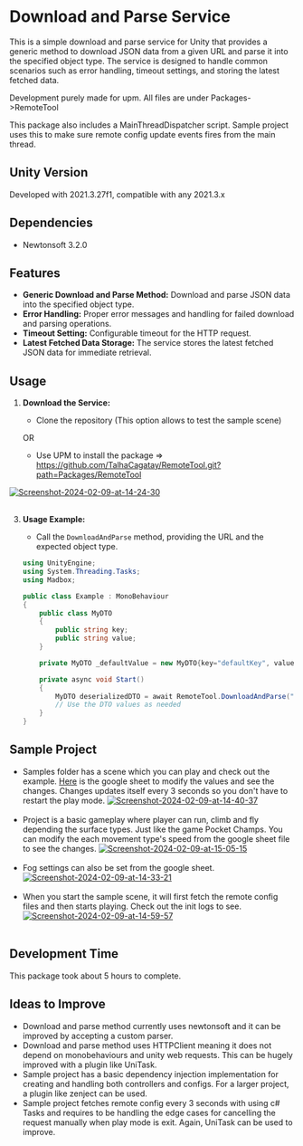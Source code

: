 # Download and Parse Service

This is a simple download and parse service for Unity that provides a generic method to download JSON data from a given URL and parse it into the specified object type. The service is designed to handle common scenarios such as error handling, timeout settings, and storing the latest fetched data.

Development purely made for upm. All files are under Packages->RemoteTool

This package also includes a MainThreadDispatcher script. Sample project uses this to make sure remote config update events fires from the main thread.

## Unity Version
Developed with 2021.3.27f1, compatible with any 2021.3.x
## Dependencies
- Newtonsoft 3.2.0

## Features

- **Generic Download and Parse Method:** Download and parse JSON data into the specified object type.
- **Error Handling:** Proper error messages and handling for failed download and parsing operations.
- **Timeout Setting:** Configurable timeout for the HTTP request.
- **Latest Fetched Data Storage:** The service stores the latest fetched JSON data for immediate retrieval.

## Usage

1. **Download the Service:**
   - Clone the repository (This option allows to test the sample scene)
   
   OR
   - Use UPM to install the package => https://github.com/TalhaCagatay/RemoteTool.git?path=Packages/RemoteTool
     
  <a href="https://imgbb.com/"><img src="https://i.ibb.co/VqQcTFJ/Screenshot-2024-02-09-at-14-24-30.png" alt="Screenshot-2024-02-09-at-14-24-30" border="0"></a><br /><a target='_blank' href='https://tr.imgbb.com/'></a><br />

3. **Usage Example:**
   - Call the `DownloadAndParse` method, providing the URL and the expected object type.

   ```csharp
   using UnityEngine;
   using System.Threading.Tasks;
   using Madbox;

   public class Example : MonoBehaviour
   {
       public class MyDTO
       {
           public string key;
           public string value;
       }

       private MyDTO _defaultValue = new MyDTO{key="defaultKey", value = "defaultValue"};
   
       private async void Start()
       {
           MyDTO deserializedDTO = await RemoteTool.DownloadAndParse("https://example.com/api/data.json", _defaultValue);
           // Use the DTO values as needed
       }
   }
   ```

## Sample Project
   - Samples folder has a scene which you can play and check out the example. [Here](https://docs.google.com/spreadsheets/d/1JfMfWWK2jIH4lgM9lzM35CCeY9n9tLfdwmqidt5F48M/edit#gid=687366319) is the google sheet to modify the values and see the changes. Changes updates itself every 3 seconds so you don't have to restart the play mode.
     <a href="https://imgbb.com/"><img src="https://i.ibb.co/X41YwQj/Screenshot-2024-02-09-at-14-40-37.png" alt="Screenshot-2024-02-09-at-14-40-37" border="0"></a><br /><a target='_blank' href='https://tr.imgbb.com/'></a><br />
   - Project is a basic gameplay where player can run, climb and fly depending the surface types. Just like the game Pocket Champs. You can modify the each movement type's speed from the google sheet file to see the changes.
     <a href="https://imgbb.com/"><img src="https://i.ibb.co/B3Y7ns1/Screenshot-2024-02-09-at-15-05-15.png" alt="Screenshot-2024-02-09-at-15-05-15" border="0"></a><br /><a target='_blank' href='https://tr.imgbb.com/'></a><br />
   - Fog settings can also be set from the google sheet.
   <a href="https://ibb.co/ZJ9mmjN"><img src="https://i.ibb.co/xsZHHk3/Screenshot-2024-02-09-at-14-33-21.png" alt="Screenshot-2024-02-09-at-14-33-21" border="0"></a><br /><a target='_blank' href='https://tr.imgbb.com/'></a><br />
   - When you start the sample scene, it will first fetch the remote config files and then starts playing. Check out the init logs to see.
   <a href="https://imgbb.com/"><img src="https://i.ibb.co/mGgH7D3/Screenshot-2024-02-09-at-14-59-57.png" alt="Screenshot-2024-02-09-at-14-59-57" border="0"></a><br /><a target='_blank' href='https://tr.imgbb.com/'></a><br />

## Development Time
This package took about 5 hours to complete.
## Ideas to Improve
  - Download and parse method currently uses newtonsoft and it can be improved by accepting a custom parser.
  - Download and parse method uses HTTPClient meaning it does not depend on monobehaviours and unity web requests. This can be hugely improved with a plugin like UniTask.
  - Sample project has a basic dependency injection implementation for creating and handling both controllers and configs. For a larger project, a plugin like zenject can be used.
  - Sample project fetches remote config every 3 seconds with using c# Tasks and requires to be handling the edge cases for cancelling the request manually when play mode is exit. Again, UniTask can be used to improve.
